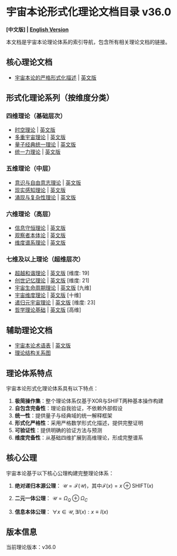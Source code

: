 # 宇宙本论形式化理论文档目录 v36.0

**[中文版] | [English Version](formal_theory_en.md)**

本文档是宇宙本论理论体系的索引导航，包含所有相关理论文档的链接。

## 核心理论文档

- [宇宙本论的严格形式化描述](formal_theory/formal_theory_cosmic_ontology.md) | [英文版](formal_theory/formal_theory_cosmic_ontology_en.md)

## 形式化理论系列（按维度分类）

### 四维理论（基础层次）

- [时空理论](formal_theory/formal_theory_spacetime.md) | [英文版](formal_theory/formal_theory_spacetime_en.md)
- [多重宇宙理论](formal_theory/formal_theory_multiverse.md) | [英文版](formal_theory/formal_theory_multiverse_en.md)
- [量子经典统一理论](formal_theory/formal_theory_quantum_classical_unification.md) | [英文版](formal_theory/formal_theory_quantum_classical_unification_en.md)
- [统一力理论](formal_theory/formal_theory_unified_forces.md) | [英文版](formal_theory/formal_theory_unified_forces_en.md)

### 五维理论（中层）

- [意识与自由意志理论](formal_theory/formal_theory_consciousness_free_will.md) | [英文版](formal_theory/formal_theory_consciousness_free_will_en.md)
- [现实感知理论](formal_theory/formal_theory_reality_perception.md) | [英文版](formal_theory/formal_theory_reality_perception_en.md)
- [涌现与复杂性理论](formal_theory/formal_theory_emergence_complexity.md) | [英文版](formal_theory/formal_theory_emergence_complexity_en.md)

### 六维理论（高层）

- [信息守恒理论](formal_theory/formal_theory_information_conservation.md) | [英文版](formal_theory/formal_theory_information_conservation_en.md)
- [观察者本体论](formal_theory/formal_theory_observer_ontology.md) | [英文版](formal_theory/formal_theory_observer_ontology_en.md)
- [维度谱系理论](formal_theory/formal_theory_dimensional_spectrum.md) | [英文版](formal_theory/formal_theory_dimensional_spectrum_en.md)

### 七维及以上理论（超维层次）

- [超越和谐理论](formal_theory/formal_theory_transcendent_harmony.md) | [英文版](formal_theory/formal_theory_transcendent_harmony_en.md) [维度: 19]
- [创世记忆理论](formal_theory/formal_theory_genesis_memory.md) | [英文版](formal_theory/formal_theory_genesis_memory_en.md) [维度: 21]
- [宇宙生命周期理论](formal_theory/formal_theory_cosmic_lifecycle.md) | [英文版](formal_theory/formal_theory_cosmic_lifecycle_en.md) [九维]
- [宇宙维度理论](formal_theory/formal_theory_cosmic_dimensions.md) | [英文版](formal_theory/formal_theory_cosmic_dimensions_en.md) [十维]
- [递归元宇宙理论](formal_theory/formal_theory_recursive_metaverse.md) | [英文版](formal_theory/formal_theory_recursive_metaverse_en.md) [维度: 23]
- [哲学理论基础](formal_theory/formal_theory_philosophical_foundations.md) | [英文版](formal_theory/formal_theory_philosophical_foundations_en.md) [高维]

## 辅助理论文档

- [宇宙本论术语表](formal_theory/terminology.md) | [英文版](formal_theory/terminology_en.md)
- [理论结构关系图](formal_theory/theory_structure.md)

## 理论体系特点

宇宙本论形式化理论体系具有以下特点：

1. **极简操作集**：整个理论体系仅基于XOR与SHIFT两种基本操作构建
2. **自包含完备性**：理论自我验证，不依赖外部假设
3. **统一性**：提供量子与经典域的统一解释框架
4. **形式化严格性**：采用严格数学形式化描述，提供完整证明
5. **可验证性**：提供明确的验证方法与预测
6. **维度完备性**：从基础四维扩展到高维理论，形成完整谱系

## 核心公理

宇宙本论基于以下核心公理构建完整理论体系：

1. **绝对递归本源公理**：
   $`\mathcal{U} = \mathcal{F}(\mathcal{U})`$，其中$`\mathcal{F}(x) = x \oplus \text{SHIFT}(x)`$

2. **二元一体公理**：
   $`\mathcal{U} = \Omega_Q \oplus \Omega_C`$

3. **信息本体公理**：
   $`\forall x \in \mathcal{U}, \exists I(x) : x \equiv I(x)`$

## 版本信息

当前理论版本：v36.0 